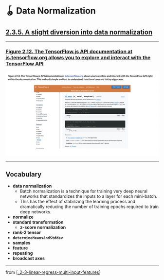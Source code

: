 # 🪀 Data Normalization

## [**2.3.5.** A slight diversion into data normalization](https://livebook.manning.com/book/deep-learning-with-javascript/chapter-2/214)

---

### [**Figure 2.12.** The TensorFlow.js API documentation at js.tensorflow.org allows you to explore and interact with the TensorFlow API](https://livebook.manning.com/book/deep-learning-with-javascript/chapter-2/ch02fig12)

<img src="../../../assets/figures/Figure_2-12.png">

---

## **Vocabulary**

- **data normalization**
  - Batch normalization is a technique for training very deep neural networks that standardizes the inputs to a layer for each mini-batch.
  - This has the effect of stabilizing the learning process and dramatically reducing the number of training epochs required to train deep networks.
- **normalize**
- **standard transformation**
  - **z-score normalization**
- **rank-2 tensor**
- **`determineMeansAndStddev`**
- **samples**
- **feature**
- **repeating**
- **broadcast axes**

---

from [[_2-3-linear-regress-multi-input-features]]

[//begin]: # "Autogenerated link references for markdown compatibility"
[_2-3-linear-regress-multi-input-features]: _2-3-linear-regress-multi-input-features.md "🪀 Linear Regress Multi-Input Features"
[//end]: # "Autogenerated link references"
